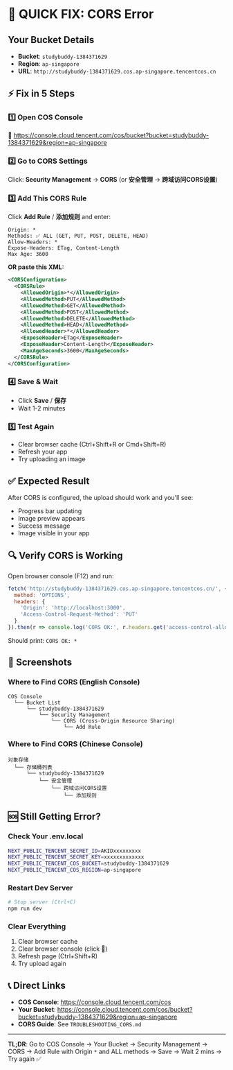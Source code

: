 # 🚀 QUICK FIX: CORS Error

## Your Bucket Details
- **Bucket**: `studybuddy-1384371629`
- **Region**: `ap-singapore`
- **URL**: `http://studybuddy-1384371629.cos.ap-singapore.tencentcos.cn`

## ⚡ Fix in 5 Steps

### 1️⃣ Open COS Console
🔗 https://console.cloud.tencent.com/cos/bucket?bucket=studybuddy-1384371629&region=ap-singapore

### 2️⃣ Go to CORS Settings
Click: **Security Management** → **CORS** (or **安全管理** → **跨域访问CORS设置**)

### 3️⃣ Add This CORS Rule

Click **Add Rule** / **添加规则** and enter:

```
Origin: *
Methods: ✅ ALL (GET, PUT, POST, DELETE, HEAD)
Allow-Headers: *
Expose-Headers: ETag, Content-Length
Max Age: 3600
```

**OR paste this XML:**

```xml
<CORSConfiguration>
  <CORSRule>
    <AllowedOrigin>*</AllowedOrigin>
    <AllowedMethod>PUT</AllowedMethod>
    <AllowedMethod>GET</AllowedMethod>
    <AllowedMethod>POST</AllowedMethod>
    <AllowedMethod>DELETE</AllowedMethod>
    <AllowedMethod>HEAD</AllowedMethod>
    <AllowedHeader>*</AllowedHeader>
    <ExposeHeader>ETag</ExposeHeader>
    <ExposeHeader>Content-Length</ExposeHeader>
    <MaxAgeSeconds>3600</MaxAgeSeconds>
  </CORSRule>
</CORSConfiguration>
```

### 4️⃣ Save & Wait
- Click **Save** / **保存**
- Wait 1-2 minutes

### 5️⃣ Test Again
- Clear browser cache (Ctrl+Shift+R or Cmd+Shift+R)
- Refresh your app
- Try uploading an image

## ✅ Expected Result

After CORS is configured, the upload should work and you'll see:
- Progress bar updating
- Image preview appears
- Success message
- Image visible in your app

## 🔍 Verify CORS is Working

Open browser console (F12) and run:

```javascript
fetch('http://studybuddy-1384371629.cos.ap-singapore.tencentcos.cn/', {
  method: 'OPTIONS',
  headers: {
    'Origin': 'http://localhost:3000',
    'Access-Control-Request-Method': 'PUT'
  }
}).then(r => console.log('CORS OK:', r.headers.get('access-control-allow-origin')))
```

Should print: `CORS OK: *`

## 📱 Screenshots

### Where to Find CORS (English Console)
```
COS Console
  └── Bucket List
      └── studybuddy-1384371629
          └── Security Management
              └── CORS (Cross-Origin Resource Sharing)
                  └── Add Rule
```

### Where to Find CORS (Chinese Console)
```
对象存储
  └── 存储桶列表
      └── studybuddy-1384371629
          └── 安全管理
              └── 跨域访问CORS设置
                  └── 添加规则
```

## 🆘 Still Getting Error?

### Check Your .env.local
```bash
NEXT_PUBLIC_TENCENT_SECRET_ID=AKIDxxxxxxxxx
NEXT_PUBLIC_TENCENT_SECRET_KEY=xxxxxxxxxxxxx
NEXT_PUBLIC_TENCENT_COS_BUCKET=studybuddy-1384371629
NEXT_PUBLIC_TENCENT_COS_REGION=ap-singapore
```

### Restart Dev Server
```bash
# Stop server (Ctrl+C)
npm run dev
```

### Clear Everything
1. Clear browser cache
2. Clear browser console (click 🚫)
3. Refresh page (Ctrl+Shift+R)
4. Try upload again

## 📞 Direct Links

- **COS Console**: https://console.cloud.tencent.com/cos
- **Your Bucket**: https://console.cloud.tencent.com/cos/bucket?bucket=studybuddy-1384371629&region=ap-singapore
- **CORS Guide**: See `TROUBLESHOOTING_CORS.md`

---

**TL;DR**: Go to COS Console → Your Bucket → Security Management → CORS → Add Rule with Origin `*` and ALL methods → Save → Wait 2 mins → Try again ✅
